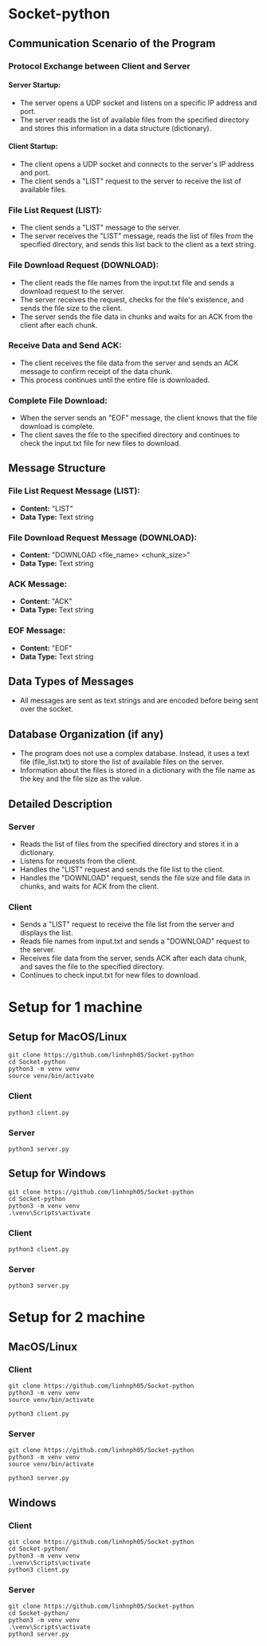 # Socket-python
## Communication Scenario of the Program

### Protocol Exchange between Client and Server

#### Server Startup:
- The server opens a UDP socket and listens on a specific IP address and port.
- The server reads the list of available files from the specified directory and stores this information in a data structure (dictionary).

#### Client Startup:
- The client opens a UDP socket and connects to the server's IP address and port.
- The client sends a "LIST" request to the server to receive the list of available files.

### File List Request (LIST):
- The client sends a "LIST" message to the server.
- The server receives the "LIST" message, reads the list of files from the specified directory, and sends this list back to the client as a text string.

### File Download Request (DOWNLOAD):
- The client reads the file names from the input.txt file and sends a download request to the server.
- The server receives the request, checks for the file's existence, and sends the file size to the client.
- The server sends the file data in chunks and waits for an ACK from the client after each chunk.

### Receive Data and Send ACK:
- The client receives the file data from the server and sends an ACK message to confirm receipt of the data chunk.
- This process continues until the entire file is downloaded.

### Complete File Download:
- When the server sends an "EOF" message, the client knows that the file download is complete.
- The client saves the file to the specified directory and continues to check the input.txt file for new files to download.

## Message Structure

### File List Request Message (LIST):
- **Content:** "LIST"
- **Data Type:** Text string

### File Download Request Message (DOWNLOAD):
- **Content:** "DOWNLOAD <file_name> <offset> <chunk_size>"
- **Data Type:** Text string

### ACK Message:
- **Content:** "ACK"
- **Data Type:** Text string

### EOF Message:
- **Content:** "EOF"
- **Data Type:** Text string

## Data Types of Messages
- All messages are sent as text strings and are encoded before being sent over the socket.

## Database Organization (if any)
- The program does not use a complex database. Instead, it uses a text file (file_list.txt) to store the list of available files on the server.
- Information about the files is stored in a dictionary with the file name as the key and the file size as the value.

## Detailed Description

### Server
- Reads the list of files from the specified directory and stores it in a dictionary.
- Listens for requests from the client.
- Handles the "LIST" request and sends the file list to the client.
- Handles the "DOWNLOAD" request, sends the file size and file data in chunks, and waits for ACK from the client.

### Client
- Sends a "LIST" request to receive the file list from the server and displays the list.
- Reads file names from input.txt and sends a "DOWNLOAD" request to the server.
- Receives file data from the server, sends ACK after each data chunk, and saves the file to the specified directory.
- Continues to check input.txt for new files to download.
# Setup for 1 machine
## Setup for MacOS/Linux
```
git clone https://github.com/linhnph05/Socket-python
cd Socket-python
python3 -m venv venv 
source venv/bin/activate
```

### Client
```
python3 client.py
```

### Server
```
python3 server.py
```

## Setup for Windows

```
git clone https://github.com/linhnph05/Socket-python
cd Socket-python
python3 -m venv venv 
.\venv\Scripts\activate
```

### Client
```
python3 client.py
```

### Server
```
python3 server.py
```

# Setup for 2 machine
## MacOS/Linux
### Client
```
git clone https://github.com/linhnph05/Socket-python
python3 -m venv venv 
source venv/bin/activate

python3 client.py
```
### Server
```
git clone https://github.com/linhnph05/Socket-python
python3 -m venv venv 
source venv/bin/activate

python3 server.py
```

## Windows
### Client
```
git clone https://github.com/linhnph05/Socket-python
cd Socket-python/
python3 -m venv venv 
.\venv\Scripts\activate
python3 client.py
```
### Server
```
git clone https://github.com/linhnph05/Socket-python
cd Socket-python/
python3 -m venv venv 
.\venv\Scripts\activate
python3 server.py
```
